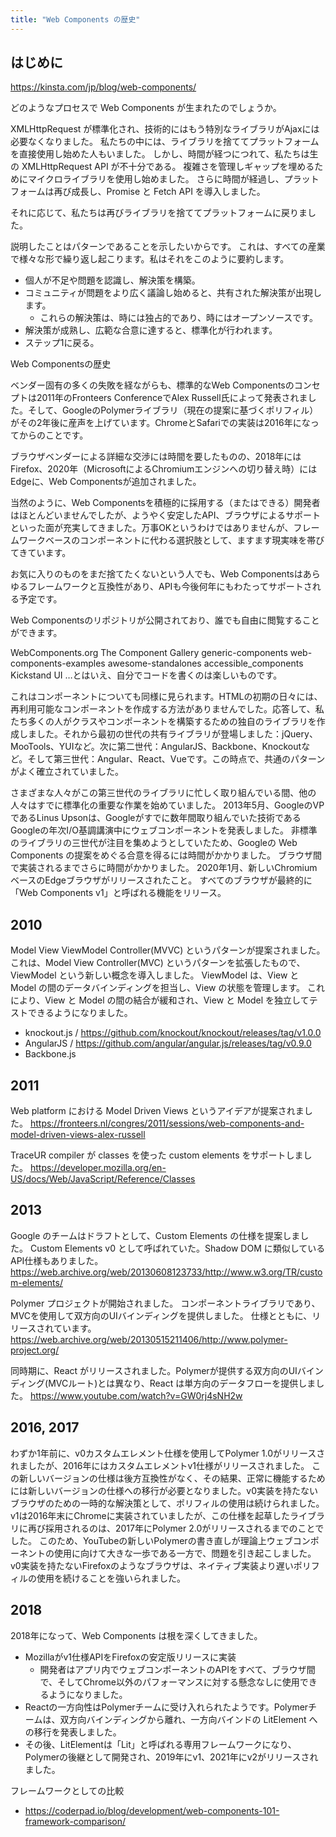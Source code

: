 ```yaml
---
title: "Web Components の歴史"
---
```

## はじめに

https://kinsta.com/jp/blog/web-components/

どのようなプロセスで Web Components が生まれたのでしょうか。


XMLHttpRequest が標準化され、技術的にはもう特別なライブラリがAjaxには必要なくなりました。
私たちの中には、ライブラリを捨ててプラットフォームを直接使用し始めた人もいました。
しかし、時間が経つにつれて、私たちは生の XMLHttpRequest API が不十分である。
複雑さを管理しギャップを埋めるためにマイクロライブラリを使用し始めました。
さらに時間が経過し、プラットフォームは再び成長し、Promise と Fetch API を導入しました。

それに応じて、私たちは再びライブラリを捨ててプラットフォームに戻りました。

説明したことはパターンであることを示したいからです。
これは、すべての産業で様々な形で繰り返し起こります。私はそれをこのように要約します。

- 個人が不足や問題を認識し、解決策を構築。
- コミュニティが問題をより広く議論し始めると、共有された解決策が出現します。
    - これらの解決策は、時には独占的であり、時にはオープンソースです。
- 解決策が成熟し、広範な合意に達すると、標準化が行われます。
- ステップ1に戻る。

Web Componentsの歴史

ベンダー固有の多くの失敗を経ながらも、標準的なWeb Componentsのコンセプトは2011年のFronteers ConferenceでAlex Russell氏によって発表されました。そして、GoogleのPolymerライブラリ（現在の提案に基づくポリフィル）がその2年後に産声を上げています。ChromeとSafariでの実装は2016年になってからのことです。

ブラウザベンダーによる詳細な交渉には時間を要したものの、2018年にはFirefox、2020年（MicrosoftによるChromiumエンジンへの切り替え時）にはEdgeに、Web Componentsが追加されました。

当然のように、Web Componentsを積極的に採用する（またはできる）開発者はほとんどいませんでしたが、ようやく安定したAPI、ブラウザによるサポートといった面が充実してきました。万事OKというわけではありませんが、フレームワークベースのコンポーネントに代わる選択肢として、ますます現実味を帯びてきています。

お気に入りのものをまだ捨てたくないという人でも、Web Componentsはあらゆるフレームワークと互換性があり、APIも今後何年にもわたってサポートされる予定です。

Web Componentsのリポジトリが公開されており、誰でも自由に閲覧することができます。

WebComponents.org
The Component Gallery
generic-components
web-components-examples
awesome-standalones
accessible_components
Kickstand UI
…とはいえ、自分でコードを書くのは楽しいものです。

これはコンポーネントについても同様に見られます。HTMLの初期の日々には、再利用可能なコンポーネントを作成する方法がありませんでした。応答して、私たち多くの人がクラスやコンポーネントを構築するための独自のライブラリを作成しました。それから最初の世代の共有ライブラリが登場しました：jQuery、MooTools、YUIなど。次に第二世代：AngularJS、Backbone、Knockoutなど。そして第三世代：Angular、React、Vueです。この時点で、共通のパターンがよく確立されていました。

さまざまな人々がこの第三世代のライブラリに忙しく取り組んでいる間、他の人々はすでに標準化の重要な作業を始めていました。
2013年5月、GoogleのVPであるLinus Upsonは、Googleがすでに数年間取り組んでいた技術であるGoogleの年次I/O基調講演中にウェブコンポーネントを発表しました。
非標準のライブラリの三世代が注目を集めようとしていたため、Googleの Web Components の提案をめぐる合意を得るには時間がかかりました。
ブラウザ間で実装されるまでさらに時間がかかりました。
2020年1月、新しいChromiumベースのEdgeブラウザがリリースされたこと。
すべてのブラウザが最終的に「Web Components v1」と呼ばれる機能をリリース。

## 2010
Model View ViewModel Controller(MVVC) というパターンが提案されました。
これは、Model View Controller(MVC) というパターンを拡張したもので、ViewModel という新しい概念を導入しました。
ViewModel は、View と Model の間のデータバインディングを担当し、View の状態を管理します。
これにより、View と Model の間の結合が緩和され、View と Model を独立してテストできるようになりました。
- knockout.js / https://github.com/knockout/knockout/releases/tag/v1.0.0
- AngularJS / https://github.com/angular/angular.js/releases/tag/v0.9.0
- Backbone.js
## 2011
Web platform における Model Driven Views というアイデアが提案されました。
https://fronteers.nl/congres/2011/sessions/web-components-and-model-driven-views-alex-russell

TraceUR compiler が classes を使った custom elements をサポートしました。
https://developer.mozilla.org/en-US/docs/Web/JavaScript/Reference/Classes

## 2013
Google のチームはドラフトとして、Custom Elements の仕様を提案しました。
Custom Elements v0 として呼ばれていた。Shadow DOM に類似しているAPI仕様もありました。
https://web.archive.org/web/20130608123733/http://www.w3.org/TR/custom-elements/

Polymer プロジェクトが開始されました。
コンポーネントライブラリであり、MVCを使用して双方向のUIバインディングを提供しました。
仕様とともに、リリースされています。
https://web.archive.org/web/20130515211406/http://www.polymer-project.org/

同時期に、React がリリースされました。Polymerが提供する双方向のUIバインディング(MVCルート)とは異なり、React は単方向のデータフローを提供しました。
https://www.youtube.com/watch?v=GW0rj4sNH2w

## 2016, 2017
わずか1年前に、v0カスタムエレメント仕様を使用してPolymer 1.0がリリースされましたが、2016年にはカスタムエレメントv1仕様がリリースされました。
この新しいバージョンの仕様は後方互換性がなく、その結果、正常に機能するためには新しいバージョンの仕様への移行が必要となりました。v0実装を持たないブラウザのための一時的な解決策として、ポリフィルの使用は続けられました。
v1は2016年末にChromeに実装されていましたが、この仕様を起草したライブラリに再び採用されるのは、2017年にPolymer 2.0がリリースされるまでのことでした。
このため、YouTubeの新しいPolymerの書き直しが理論上ウェブコンポーネントの使用に向けて大きな一歩である一方で、問題を引き起こしました。v0実装を持たないFirefoxのようなブラウザは、ネイティブ実装より遅いポリフィルの使用を続けることを強いられました。

## 2018
2018年になって、Web Components は根を深くしてきました。
- Mozillaがv1仕様APIをFirefoxの安定版リリースに実装
    - 開発者はアプリ内でウェブコンポーネントのAPIをすべて、ブラウザ間で、そしてChrome以外のパフォーマンスに対する懸念なしに使用できるようになりました。
- Reactの一方向性はPolymerチームに受け入れられたようです。Polymerチームは、双方向バインディングから離れ、一方向バインドの LitElement への移行を発表しました。
- その後、LitElementは「Lit」と呼ばれる専用フレームワークになり、Polymerの後継として開発され、2019年にv1、2021年にv2がリリースされました。

フレームワークとしての比較
- https://coderpad.io/blog/development/web-components-101-framework-comparison/ 